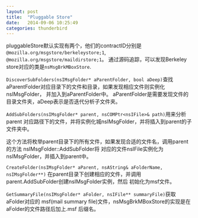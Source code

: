 ```yaml
---
layout: post
title:  "Pluggable Store"
date:   2014-09-06 10:25:49
categories: thunderbird
---
```

 
pluggableStore默认实现有两个，他们的contractID分别是`@mozilla.org/msgstore/berkeleystore;1`,
  `@mozilla.org/msgstore/maildirstore;1`。
通过源码追踪，可以发现Berkeley store对应的类是`nsMsgBrkMBoxStore`.

`DiscoverSubFolders(nsIMsgFolder* aParentFolder, bool aDeep)`查找
aParentFolder对应目录下的文件和目录，如果发现相应文件则实例化nsIMsgFolder，
并加入到aParentFolder中。
aParentFolder是需要发现文件的目录文件夹，aDeep表示是否迭代分析子文件夹。

`AddSubFolders(nsIMsgFolder* parent, nsCOMPtr<nsIFile>& path)`用来分析parent
对应路径下的文件，并将实例化城nsIMsgFolder，并将插入到parent的子文件夹中。

这个方法将枚举parent目录下的所有文件，如果发现合适的文件名，调用parent的方法
nsIMsgFolder::AddSubFolder将
对应的文件nsIFile实例化为nsIMsgFolder，并插入到parent中。

`CreateFolder(nsIMsgFolder* aParent, nsAString& aFolderName, nsIMsgFolder**)`
在parent目录下创建相应的文件，并调用parent.AddSubFolder创建nsIMsgFolder实例，然后
初始化为msf文件。

`GetSummaryFile(nsIMsgFolder* aFolder, nsIFile** summaryFile)`获取aFolder对应的
msf(mail summary file)文件，nsMsgBrkMBoxStore的实现是在aFolder的文件路径后加上.msf
后缀名。